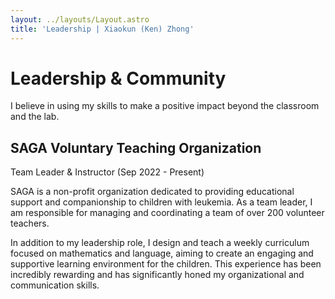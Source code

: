 ```yaml
---
layout: ../layouts/Layout.astro
title: 'Leadership | Xiaokun (Ken) Zhong'
---
```


<main class="max-w-4xl mx-auto px-6">
  <h1 class="text-4xl font-bold">Leadership & Community</h1>
  <p class="mt-2 text-lg text-neutral-500">
    I believe in using my skills to make a positive impact beyond the classroom and the lab.
  </p>

  <div class="mt-8 border-t border-neutral-200 pt-8">
    <h2 class="text-2xl font-bold">SAGA Voluntary Teaching Organization</h2>
    <p class="text-md text-neutral-500 font-semibold">Team Leader & Instructor (Sep 2022 - Present)</p>
    <p class="mt-2 text-lg text-neutral-600">
      SAGA is a non-profit organization dedicated to providing educational support and companionship to children with leukemia. As a team leader, I am responsible for managing and coordinating a team of over 200 volunteer teachers.
    </p>
    <p class="mt-4 text-lg text-neutral-600">
      In addition to my leadership role, I design and teach a weekly curriculum focused on mathematics and language, aiming to create an engaging and supportive learning environment for the children. This experience has been incredibly rewarding and has significantly honed my organizational and communication skills.
    </p>
  </div>

</main>
